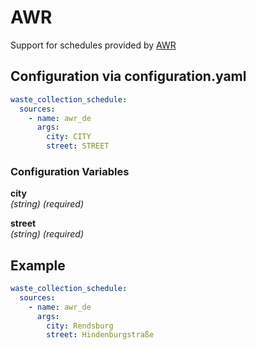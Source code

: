 # AWR

Support for schedules provided by [AWR](https://www.awr.de)

## Configuration via configuration.yaml

```yaml
waste_collection_schedule:
  sources:
    - name: awr_de
      args:
        city: CITY
        street: STREET
```

### Configuration Variables

**city**  
*(string) (required)*

**street**  
*(string) (required)*

## Example

```yaml
waste_collection_schedule:
  sources:
    - name: awr_de
      args:
        city: Rendsburg
        street: Hindenburgstraße
```
